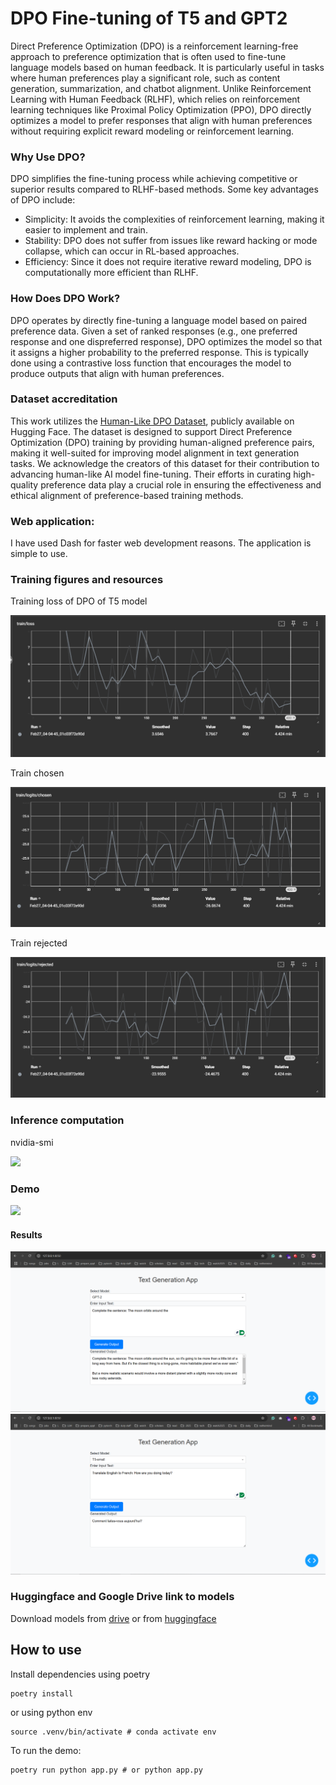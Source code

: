 # DPO Fine-tuning of T5 and GPT2
Direct Preference Optimization (DPO) is a reinforcement learning-free approach to preference optimization that is often used to fine-tune language models based on human feedback. It is particularly useful in tasks where human preferences play a significant role, such as content generation, summarization, and chatbot alignment. Unlike Reinforcement Learning with Human Feedback (RLHF), which relies on reinforcement learning techniques like Proximal Policy Optimization (PPO), DPO directly optimizes a model to prefer responses that align with human preferences without requiring explicit reward modeling or reinforcement learning.

### Why Use DPO?
DPO simplifies the fine-tuning process while achieving competitive or superior results compared to RLHF-based methods. Some key advantages of DPO include:

- Simplicity: It avoids the complexities of reinforcement learning, making it easier to implement and train.
- Stability: DPO does not suffer from issues like reward hacking or mode collapse, which can occur in RL-based approaches.
- Efficiency: Since it does not require iterative reward modeling, DPO is computationally more efficient than RLHF.

### How Does DPO Work?
DPO operates by directly fine-tuning a language model based on paired preference data. Given a set of ranked responses (e.g., one preferred response and one dispreferred response), DPO optimizes the model so that it assigns a higher probability to the preferred response. This is typically done using a contrastive loss function that encourages the model to produce outputs that align with human preferences.

### Dataset accreditation
This work utilizes the [Human-Like DPO Dataset](https://huggingface.co/datasets/HumanLLMs/Human-Like-DPO-Dataset), publicly available on Hugging Face. The dataset is designed to support Direct Preference Optimization (DPO) training by providing human-aligned preference pairs, making it well-suited for improving model alignment in text generation tasks. We acknowledge the creators of this dataset for their contribution to advancing human-like AI model fine-tuning. Their efforts in curating high-quality preference data play a crucial role in ensuring the effectiveness and ethical alignment of preference-based training methods.

### Web application:
I have used Dash for faster web development reasons. The application is simple to use.

### Training figures and resources
Training loss of DPO of T5 model

![](https://github.com/eracoding/nlp/blob/main/a5_preference_optimization/media/train_loss.png)

Train chosen

![](https://github.com/eracoding/nlp/blob/main/a5_preference_optimization/media/train_chosen.png)

Train rejected

![](https://github.com/eracoding/nlp/blob/main/a5_preference_optimization/media/train_rejected.png)

### Inference computation
nvidia-smi

![](https://github.com/eracoding/nlp/blob/main/a5_preference_optimization/media/inf.gif)

### Demo
![](https://github.com/eracoding/nlp/blob/main/a5_preference_optimization/media/demo.gif)

#### Results
![](https://github.com/eracoding/nlp/blob/main/a5_preference_optimization/media/res1.png)
![](https://github.com/eracoding/nlp/blob/main/a5_preference_optimization/media/res2.png)


### Huggingface and Google Drive link to models
Download models from [drive](https://drive.google.com/drive/folders/1GwMX9UDow3sgUPX6AJAHKa9h6oPurCt6?usp=sharing) or from [huggingface](https://huggingface.co/EraCoding/DPO_a5_nlp)

## How to use
Install dependencies using poetry
```
poetry install
```
or using python env
```
source .venv/bin/activate # conda activate env 
```

To run the demo:
```
poetry run python app.py # or python app.py
```
